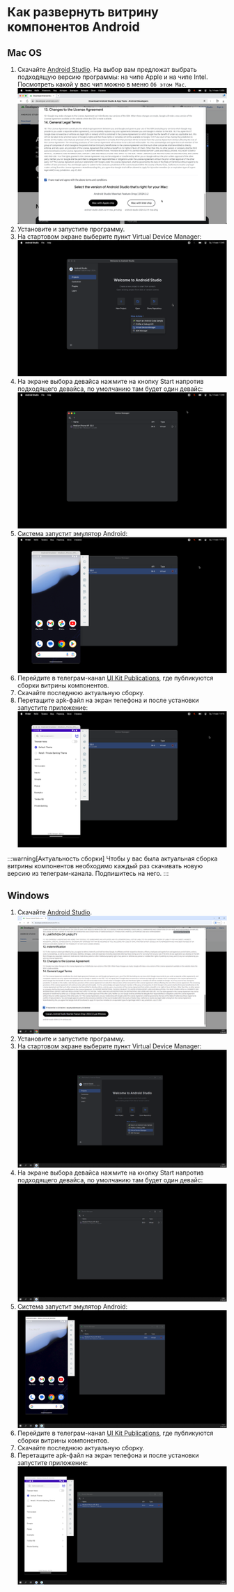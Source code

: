 # Как развернуть витрину компонентов Android

## Mac OS

1. Скачайте [Android Studio](https://developer.android.com/studio). На выбор вам предложат выбрать подходящую версию программы: на чипе Apple и на чипе Intel. Посмотреть какой у вас чип можно в меню `Об этом Mac`.
   ![Какой чип](./apple-or-intel.png)
2. Установите и запустите программу.
3. На стартовом экране выберите пункт Virtual Device Manager:
   ![Virtual Device Manager](./vdm.png)
4. На экране выбора девайса нажмите на кнопку Start напротив подходящего девайса, по умолчанию там будет один девайс:
   ![Device](./device.png)
5. Система запустит эмулятор Android:
   ![Emulator](./emulator.png)
6. Перейдите в телеграм-канал [UI Kit Publications](https://t.me/+4W6R_GLvh-5lZTQy), где публикуются сборки витрины компонентов.
7. Скачайте последнюю актуальную сборку.
8. Перетащите apk-файл на экран телефона и после установки запустите приложение:
   ![App](./app.png)

:::warning[Актуальность сборки]
Чтобы у вас была актуальная сборка витрины компонентов необходимо каждый раз скачивать новую версию из телеграм-канала. Подпишитесь на него.
:::

## Windows

1. Скачайте [Android Studio](https://developer.android.com/studio).
   ![Какой чип windows](./download.png)
2. Установите и запустите программу.
3. На стартовом экране выберите пункт Virtual Device Manager:
   ![Virtual Device Manager windows](./more-actions.png)
4. На экране выбора девайса нажмите на кнопку Start напротив подходящего девайса, по умолчанию там будет один девайс:
   ![Device windows](./manager.png)
5. Система запустит эмулятор Android:
   ![Emulator windows](./android-emulator.png)
6. Перейдите в телеграм-канал [UI Kit Publications](https://t.me/+4W6R_GLvh-5lZTQy), где публикуются сборки витрины компонентов.
7. Скачайте последнюю актуальную сборку.
8. Перетащите apk-файл на экран телефона и после установки запустите приложение:
   ![App windows](./ui-kit.png)
